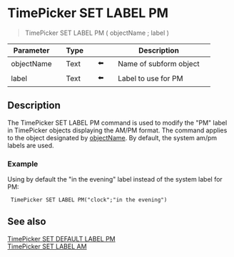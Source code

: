# TimePicker SET LABEL PM

> TimePicker SET LABEL PM ( objectName ; label )

| Parameter |     | Type |     |     |     | Description |     |
| --- | --- | --- | --- | --- | --- | --- | --- |
| objectName |     | Text |     | ⬅️ |     | Name of subform object |     |
| label |     | Text |     | ⬅️ |     | Label to use for PM |     |

## Description

The TimePicker SET LABEL PM command is used to modify the "PM" label in TimePicker objects displaying the AM/PM format. The command applies to the object designated by [objectName](# "Name of subform object"). By default, the system am/pm labels are used.

### Example  

Using by default the "in the evening" label instead of the system label for PM:

```4d
 TimePicker SET LABEL PM("clock";"in the evening")
```

## See also

[TimePicker SET DEFAULT LABEL PM](TimePicker%20SET%20DEFAULT%20LABEL%20PM.md)  
[TimePicker SET LABEL AM](TimePicker%20SET%20LABEL%20AM.md)
